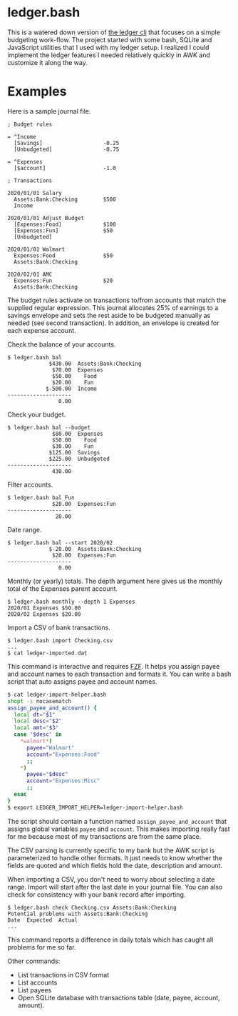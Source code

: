 
# ledger.bash

This is a watered down version of [the ledger cli](https://github.com/ledger/ledger) that focuses on a simple budgeting work-flow.
The project started with some bash, SQLite and JavaScript utilities that I used with my ledger setup.
I realized I could implement the ledger features I needed relatively quickly in AWK and customize it along the way.

# Examples

Here is a sample journal file.

```
; Budget rules

= ^Income
  [Savings]                   -0.25
  [Unbudgeted]                -0.75

= ^Expenses
  [$account]                  -1.0

; Transactions

2020/01/01 Salary
  Assets:Bank:Checking        $500
  Income

2020/01/01 Adjust Budget
  [Expenses:Food]             $100
  [Expenses:Fun]              $50
  [Unbudgeted]

2020/01/01 Walmart
  Expenses:Food               $50
  Assets:Bank:Checking

2020/02/01 AMC
  Expenses:Fun                $20
  Assets:Bank:Checking
```

The budget rules activate on transactions to/from accounts that match the supplied regular expression.
This journal allocates 25% of earnings to a savings envelope and sets the rest aside to be budgeted manually as needed (see second transaction).
In addition, an envelope is created for each expense account.

Check the balance of your accounts.
```
$ ledger.bash bal
             $430.00  Assets:Bank:Checking
              $70.00  Expenses
              $50.00    Food
              $20.00    Fun
            $-500.00  Income
--------------------
                0.00
```

Check your budget.
```
$ ledger.bash bal --budget
              $80.00  Expenses
              $50.00    Food
              $30.00    Fun
             $125.00  Savings
             $225.00  Unbudgeted
--------------------
              430.00
```

Filter accounts.
```
$ ledger.bash bal Fun
              $20.00  Expenses:Fun
--------------------
               20.00
```

Date range.
```
$ ledger.bash bal --start 2020/02
             $-20.00  Assets:Bank:Checking
              $20.00  Expenses:Fun
--------------------
                0.00
```

Monthly (or yearly) totals. The depth argument here gives us the monthly total of the Expenses parent account.
```
$ ledger.bash monthly --depth 1 Expenses
2020/01 Expenses $50.00
2020/02 Expenses $20.00
```

Import a CSV of bank transactions.
```
$ ledger.bash import Checking.csv
...
$ cat ledger-imported.dat
```

This command is interactive and requires [FZF](https://github.com/junegunn/fzf).
It helps you assign payee and account names to each transaction and formats it.
You can write a bash script that auto assigns payee and account names.

```bash
$ cat ledger-import-helper.bash
shopt -s nocasematch
assign_payee_and_account() {
  local dt="$1"
  local desc="$2"
  local amt="$3"
  case "$desc" in
    *walmart*)
      payee="Walmart"
      account="Expenses:Food"
      ;;
    *)
      payee="$desc"
      account="Expenses:Misc"
      ;;
  esac
}
$ export LEDGER_IMPORT_HELPER=ledger-import-helper.bash
```

The script should contain a function named `assign_payee_and_account` that assigns global variables `payee` and `account`.
This makes importing really fast for me because most of my transactions are from the same place.

The CSV parsing is currently specific to my bank but the AWK script is parameterized to handle other formats.
It just needs to know whether the fields are quoted and which fields hold the date, description and amount.

When importing a CSV, you don't need to worry about selecting a date range.
Import will start after the last date in your journal file.
You can also check for consistency with your bank record after importing.

```
$ ledger.bash check Checking.csv Assets:Bank:Checking
Potential problems with Assets:Bank:Checking
Date  Expected  Actual
...
```

This command reports a difference in daily totals which has caught all problems for me so far.

Other commands:

  - List transactions in CSV format
  - List accounts
  - List payees
  - Open SQLite database with transactions table (date, payee, account, amount).

